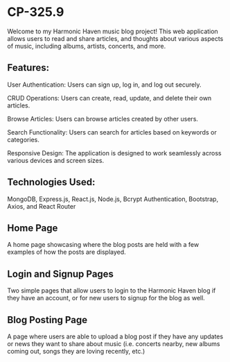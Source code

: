 # CP-325.9
Welcome to my Harmonic Haven music blog project! This web application allows users to read and share articles, and thoughts about various aspects of music, including albums, artists, concerts, and more.

Features:
---
User Authentication: Users can sign up, log in, and log out securely.

CRUD Operations: Users can create, read, update, and delete their own articles.

Browse Articles: Users can browse articles created by other users.

Search Functionality: Users can search for articles based on keywords or categories.

Responsive Design: The application is designed to work seamlessly across various devices and screen sizes.

Technologies Used:
---
MongoDB,
Express.js,
React.js,
Node.js,
Bcrypt Authentication,
Bootstrap,
Axios, and
React Router

Home Page
---
A home page showcasing where the blog posts are held with a few examples of how the posts are displayed.

Login and Signup Pages
---
Two simple pages that allow users to login to the Harmonic Haven blog if they have an account, or for new users to signup for the blog as well.

Blog Posting Page
---
A page where users are able to upload a blog post if they have any updates or news they want to share about music (i.e. concerts nearby, new albums coming out, songs they are loving recently, etc.)
